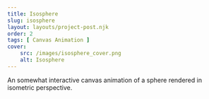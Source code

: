 ```yaml
---
title: Isosphere
slug: isosphere
layout: layouts/project-post.njk
order: 2
tags: [ Canvas Animation ]
cover:
    src: /images/isosphere_cover.png
    alt: Isosphere
---
```

An somewhat interactive canvas animation of a sphere rendered in isometric perspective.
